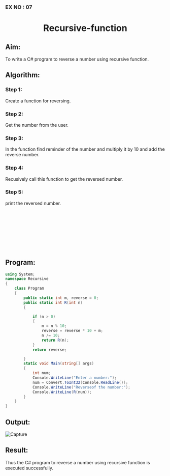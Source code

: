 ### EX NO : 07
# <p align="center">Recursive-function</p>

## Aim: 
To write a C# program to reverse a number using recursive function.

## Algorithm:
### Step 1:
Create a function for reversing.
### Step 2:
Get the number from the user.
### Step 3:
In the function find reminder of the number and multiply it by 10 and add the reverse number.
### Step 4:
Recusively call this function to get the reversed number.
### Step 5:
print the reversed number.
<br/><br/><br/><br/><br/><br/><br/><br/><br/>

## Program:
```c#
using System;
namespace Recursive
{
    class Program
    {
        public static int m, reverse = 0;
        public static int R(int n)
        {

            if (n > 0)
            {
                m = n % 10;
                reverse = reverse * 10 + m;
                n /= 10;
                return R(n);
            }
            return reverse;

        }
        static void Main(string[] args)
        {
            int num;
            Console.WriteLine("Enter a number:");
            num = Convert.ToInt32(Console.ReadLine());
            Console.WriteLine("Reverseof the number:");
            Console.WriteLine(R(num));
        }
    }
}
```

## Output:
![Capture](https://user-images.githubusercontent.com/75235747/171272049-9bb48bf9-97a2-4d81-8184-e037769218f3.JPG)
## Result:
Thus the C# program to reverse a number using recursive function is executed successfully.

